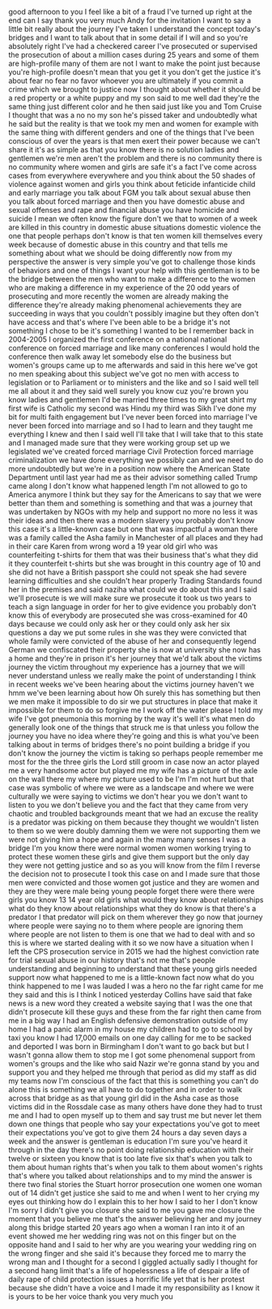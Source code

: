 
good afternoon to you I feel like a bit
of a fraud I&#39;ve turned up right at the
end can I say thank you very much Andy
for the invitation I want to say a
little bit really about the journey I&#39;ve
taken I understand the concept today&#39;s
bridges and I want to talk about that in
some detail if I will and so you&#39;re
absolutely right I&#39;ve had a checkered
career I&#39;ve prosecuted or supervised the
prosecution of about a million cases
during 25 years and some of them are
high-profile many of them are not I want
to make the point just because you&#39;re
high-profile doesn&#39;t mean that you get
it you don&#39;t get the justice it&#39;s about
fear no fear no favor whoever you are
ultimately if you commit a crime which
we brought to justice now I thought
about whether it should be a red
property or a white puppy and my son
said to me well dad they&#39;re the same
thing
just different color and he then said
just like you and Tom Cruise I thought
that was a no no my son he&#39;s pissed
taker and undoubtedly what he said but
the reality is that we took my men and
women for example with the same thing
with different genders and one of the
things that I&#39;ve been conscious of over
the years is that men exert their power
because we can&#39;t share it it&#39;s as simple
as that you know there is no solution
ladies and gentlemen we&#39;re men aren&#39;t
the problem and there is no community
there is no community where women and
girls are safe it&#39;s a fact I&#39;ve come
across cases from everywhere everywhere
and you think about the 50 shades of
violence against women and girls you
think about feticide infanticide child
and early marriage you talk about FGM
you talk about sexual abuse then you
talk about forced marriage and then you
have domestic abuse and sexual offenses
and rape and financial abuse you have
homicide and suicide I mean we often
know the figure don&#39;t we that to women
of a week are killed in this country in
domestic abuse situations domestic
violence the one that people perhaps
don&#39;t know is that ten women kill
themselves every week because of
domestic abuse in this country and that
tells me something about what we should
be doing differently now from my
perspective the answer is very simple
you&#39;ve got to challenge those kinds of
behaviors and one of things I want your
help with this gentleman is to be the
bridge between the men who want to make
a difference to the women who are making
a difference in my experience of the 20
odd years of prosecuting and more
recently the women are already making
the difference they&#39;re already making
phenomenal achievements they are
succeeding in ways that you couldn&#39;t
possibly imagine but they often don&#39;t
have access and that&#39;s where I&#39;ve been
able to be a bridge it&#39;s not something I
chose to be it&#39;s something I wanted to
be I remember back in 2004-2005 I
organized the first conference on a
national national conference on forced
marriage and like many conferences I
would hold the conference then walk away
let somebody else do the business but
women&#39;s groups came up to me afterwards
and said in this here we&#39;ve got no men
speaking about this subject
we&#39;ve got no men with access to
legislation or to Parliament or to
ministers and the like and so I said
well tell me all about it
and they said well surely you know cuz
you&#39;re brown you know ladies and
gentlemen I&#39;d be married three times to
my great shirt
my first wife is Catholic my second was
Hindu my third was Sikh I&#39;ve done my bit
for multi faith engagement but I&#39;ve
never been forced into marriage I&#39;ve
never been forced into marriage and so I
had to learn and they taught me
everything I knew and then I said well
I&#39;ll take that I will take that to this
state and I managed made sure that they
were working group set up we legislated
we&#39;ve created forced marriage Civil
Protection forced marriage
criminalization we have done everything
we possibly can and we need to do more
undoubtedly but we&#39;re in a position now
where the American State Department
until last year had me as their advisor
something called Trump came along I
don&#39;t know what happened length I&#39;m not
allowed to go to America anymore I think
but they say for the Americans to say
that we were better than them and
something is something and that was a
journey that was undertaken by NGOs with
my help and support no more no less it
was their ideas and then there was a
modern slavery you probably don&#39;t know
this case it&#39;s a little-known case but
one that was impactful a woman there was
a family called the Asha family in
Manchester of all places and they had in
their care Karen from wrong word a 19
year old girl who was counterfeiting
t-shirts for them that was their
business that&#39;s what they did it they
counterfeit t-shirts but she was brought
in this country age of 10 and she did
not have a British passport she could
not speak
she had severe learning difficulties and
she couldn&#39;t hear properly Trading
Standards found her in the premises and
said naziha what could we do about this
and I said we&#39;ll prosecute is we will
make sure we prosecute it took us two
years to teach a sign language in order
for her to give evidence you probably
don&#39;t know this of everybody are
prosecuted she was cross-examined for 40
days because we could only ask her or
they could only ask her six questions a
day we put some rules in she was they
were convicted that whole family were
convicted of the abuse of her and
consequently legend German we
confiscated their property she is now at
university she now has a home and
they&#39;re in prison
it&#39;s her journey that we&#39;d talk about
the victims journey the victim
throughout my experience has a journey
that we will never understand unless we
really make the point of understanding I
think in recent weeks we&#39;ve been hearing
about the victims journey haven&#39;t we
hmm we&#39;ve been learning about how Oh
surely this has something but then we
men make it impossible to do sir
we put structures in place that make it
impossible for them to do so forgive me
I work off the water please I told my
wife I&#39;ve got pneumonia this morning by
the way it&#39;s well it&#39;s what men do
generally look one of the things that
struck me is that unless you follow the
journey you have no idea where they&#39;re
going and this is what you&#39;ve been
talking about in terms of bridges
there&#39;s no point building a bridge if
you don&#39;t know the journey the victim is
taking so perhaps people remember me
most for the the three girls the Lord
still groom in case now an actor played
me a very handsome actor but played me
my wife has a picture of the axle on the
wall there my where my picture used to
be I&#39;m I&#39;m not hurt but that case was
symbolic of where we were as a landscape
and where we were culturally we were
saying to victims
we don&#39;t hear you we don&#39;t want to
listen to you we don&#39;t believe you and
the fact that they came from very
chaotic and troubled backgrounds meant
that we had an excuse the reality is a
predator was picking on them because
they thought we wouldn&#39;t listen to them
so we were doubly damning them we were
not supporting them we were not giving
him a hope and again in the many many
senses I was a bridge I&#39;m you know there
were normal women women working trying
to protect these women these girls and
give them support but the only day they
were not getting justice and so as you
will know from the film I reverse the
decision not to prosecute I took this
case on and I made sure that those men
were convicted and those women got
justice and they are women and they are
they were male being young people forget
there were there were girls you know 13
14 year old girls
what would they know about relationships
what do they know about relationships
what they do know is that there&#39;s a
predator I
that predator will pick on them wherever
they go now that journey where people
were saying no to them where people are
ignoring them where people are not
listen to them is one that we had to
deal with and so this is where we
started dealing with it so we now have a
situation when I left the CPS
prosecution service in 2015 we had the
highest conviction rate for trial sexual
abuse in our history that&#39;s not me
that&#39;s people understanding and
beginning to understand that these young
girls needed support now what happened
to me is a little-known fact
now what do you think happened to me I
was lauded I was a hero
no the far right came for me they said
and this is I think I noticed yesterday
Collins have said that fake news is a
new word they created a website saying
that I was the one that didn&#39;t prosecute
kill these guys and these from the far
right then came from me in a big way I
had an English defensive demonstration
outside of my home I had a panic alarm
in my house my children had to go to
school by taxi you know I had 17,000
emails on one day calling for me to be
sacked and deported I was born in
Birmingham I don&#39;t want to go back
but but I wasn&#39;t gonna allow them to
stop me I got some phenomenal support
from women&#39;s groups and the like who
said Nazir we&#39;re gonna stand by you and
support you
and they helped me through that period
as did my staff as did my teams now I&#39;m
conscious of the fact that this is
something you can&#39;t do alone this is
something we all have to do together and
in order to walk across that bridge as
as that young girl did in the Asha case
as those victims did in the Rossdale
case as many others have done they had
to trust me and I had to open myself up
to them and say trust me but never let
them down one things that people who say
your expectations you&#39;ve got to meet
their expectations you&#39;ve got to give
them 24 hours a day seven days a week
and the answer is gentleman is education
I&#39;m sure you&#39;ve heard it through in the
day there&#39;s no point doing relationship
education with their twelve or sixteen
you know that is too late
five six that&#39;s when you talk to them
about human rights that&#39;s when you talk
to them about women&#39;s rights that&#39;s
where you talked about relationships and
to my mind the answer is there two final
stories the Stuart horror prosecution
one women one woman out of 14 didn&#39;t get
justice she said to me and when I went
to her crying my eyes out thinking how
do I explain this to her how I said to
her I don&#39;t know I&#39;m sorry I didn&#39;t give
you closure she said to me you gave me
closure the moment that you believe me
that&#39;s the answer believing her and my
journey along this bridge started 20
years ago when a woman I ran into it of
an event showed me her wedding ring was
not on this finger but on the opposite
hand and I said to her why are you
wearing your wedding ring on the wrong
finger and she said it&#39;s because they
forced me to marry the wrong man and I
thought for a second I giggled actually
sadly I thought for a second hang limit
that&#39;s a life of hopelessness a life of
despair a life of daily rape of child
protection issues a horrific life yet
that is her protest because she didn&#39;t
have a voice and I made it my
responsibility as I know it is yours to
be her voice thank you very much
you
